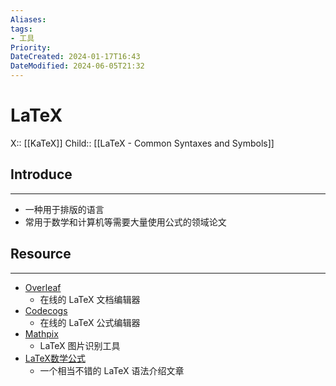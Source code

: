 ```yaml
---
Aliases: 
tags: 
- 工具
Priority: 
DateCreated: 2024-01-17T16:43
DateModified: 2024-06-05T21:32
---
```

# LaTeX

X:: [[KaTeX]]
Child:: [[LaTeX - Common Syntaxes and Symbols]]

## Introduce
---
- 一种用于排版的语言
- 常用于数学和计算机等需要大量使用公式的领域论文

## Resource
---
- [Overleaf](https://www.overleaf.com/)
	- 在线的 LaTeX 文档编辑器
- [Codecogs](https://latex.codecogs.com/legacy/eqneditor/editor.php?lang=zh-cn)
	- 在线的 LaTeX 公式编辑器
 - [Mathpix](https://mathpix.com/ocr?gclid=Cj0KCQjwy9-kBhCHARIsAHpBjHisiuq44KWV_O5yc97FgBJQPE8Q1PrSIP6fOersMo2PmJxWg_N-SFYaAjiiEALw_wcB)
	 - LaTeX 图片识别工具
 - [LaTeX数学公式](https://renli1024.github.io/2018/01/19/LaTeX/LaTeX%E6%95%B0%E5%AD%A6%E5%85%AC%E5%BC%8F/)
	 - 一个相当不错的 LaTeX 语法介绍文章
